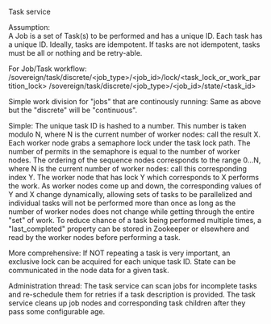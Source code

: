 Task service 

Assumption:  
A Job is a set of Task(s) to be performed and has a unique ID.
Each task has a unique ID.
Ideally, tasks are idempotent.
If tasks are not idempotent, tasks must be all or nothing and be retry-able. 

For Job/Task workflow:
/sovereign/task/discrete/<job_type>/<job_id>/lock/<task_lock_or_work_partition_lock>
/sovereign/task/discrete/<job_type>/<job_id>/state/<task_id>

Simple work division for \"jobs\" that are continously running:
Same as above but the \"discrete\" will be \"continuous\".

Simple:
The unique task ID is hashed to a number.  This number is taken modulo N, where N is the current number of worker nodes:  call the result X. 
Each worker node grabs a semaphore lock under the task lock path.  The number of permits in the semaphore is equal to the number of worker nodes.
The ordering of the sequence nodes corresponds to the range 0...N, where N is the current number of worker nodes:  call this corresponding index Y.
The worker node that has lock Y which corresponds to X performs the work.
As worker nodes come up and down, the corresponding values of Y and X change dynamically, allowing sets of tasks to be parallelized and individual tasks will not be performed more than once as long as the number of worker nodes does not change while getting through the entire \"set\" of work.
To reduce chance of a task being performed multiple times, a "last_completed" property can be stored in Zookeeper or elsewhere and read by the worker nodes before performing a task.

More comprehensive:
If NOT repeating a task is very important, an exclusive lock can be acquired for each unique task ID.
State can be communicated in the node data for a given task.

Administration thread:
The task service can scan jobs for incomplete tasks and re-schedule them for retries if a task description is provided.
The task service cleans up job nodes and corresponding task children after they pass some configurable age.

